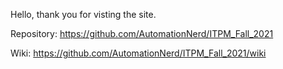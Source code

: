 Hello, thank you for visting the site.

Repository: https://github.com/AutomationNerd/ITPM_Fall_2021 


Wiki: https://github.com/AutomationNerd/ITPM_Fall_2021/wiki 



